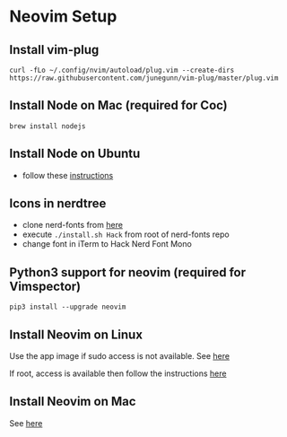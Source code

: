 # Neovim Setup

## Install vim-plug

`curl -fLo ~/.config/nvim/autoload/plug.vim --create-dirs https://raw.githubusercontent.com/junegunn/vim-plug/master/plug.vim`

## Install Node on Mac (required for Coc)
`brew install nodejs`

## Install Node on Ubuntu
- follow these [instructions](https://github.com/nodesource/distributions#installation-instructions)

## Icons in nerdtree
- clone nerd-fonts from [here](https://github.com/ryanoasis/nerd-fonts)
- execute `./install.sh Hack` from root of nerd-fonts repo
- change font in iTerm to Hack Nerd Font Mono

## Python3 support for neovim (required for Vimspector)
`pip3 install --upgrade neovim`

## Install Neovim on Linux
Use the app image if sudo access is not available.
See [here](https://github.com/neovim/neovim/wiki/Installing-Neovim#appimage-universal-linux-package)

If root, access is available then follow the instructions
[here](https://github.com/neovim/neovim/wiki/Installing-Neovim#appimage-universal-linux-package)

## Install Neovim on Mac
See [here](https://github.com/neovim/neovim/wiki/Installing-Neovim#appimage-universal-linux-package)
